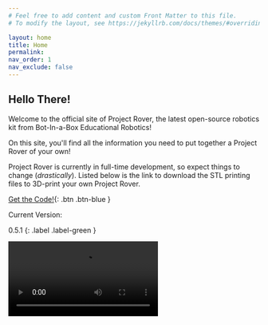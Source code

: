 ```yaml
---
# Feel free to add content and custom Front Matter to this file.
# To modify the layout, see https://jekyllrb.com/docs/themes/#overriding-theme-defaults

layout: home
title: Home
permalink: 
nav_order: 1
nav_exclude: false
---
```

## Hello There!

Welcome to the official site of Project Rover, the latest open-source robotics kit from Bot-In-a-Box Educational Robotics!

On this site, you'll find all the information you need to put together a Project Rover of your own!

Project Rover is currently in full-time development, so expect things to change (*drastically*). Listed below is the link to download the STL printing files to 3D-print your own Project Rover.

[Get the Code!](https://github.com/botinaboxer/project-rover){: .btn .btn-blue }


Current Version:

0.5.1
{: .label .label-green }

<video class="js-plyr" controls playsinline poster="" src="/assets/images/0.5.1/0.5.1-drift.mp4">
  <source src="{{ "/assets/images/0.5.1/0.5.1-drift.mp4" | absolute_url }}" type="video/mp4" size="480">
</video>

<script type="text/javascript">/*<![CDATA[*/
const players = Array.from(document.querySelectorAll('.js-player')).map(p => new Plyr(p));
const plyrs = Array.from(document.querySelectorAll('.js-plyr')).map(plyrs => new Plyr(plyrs));
/*]]>*/</script>